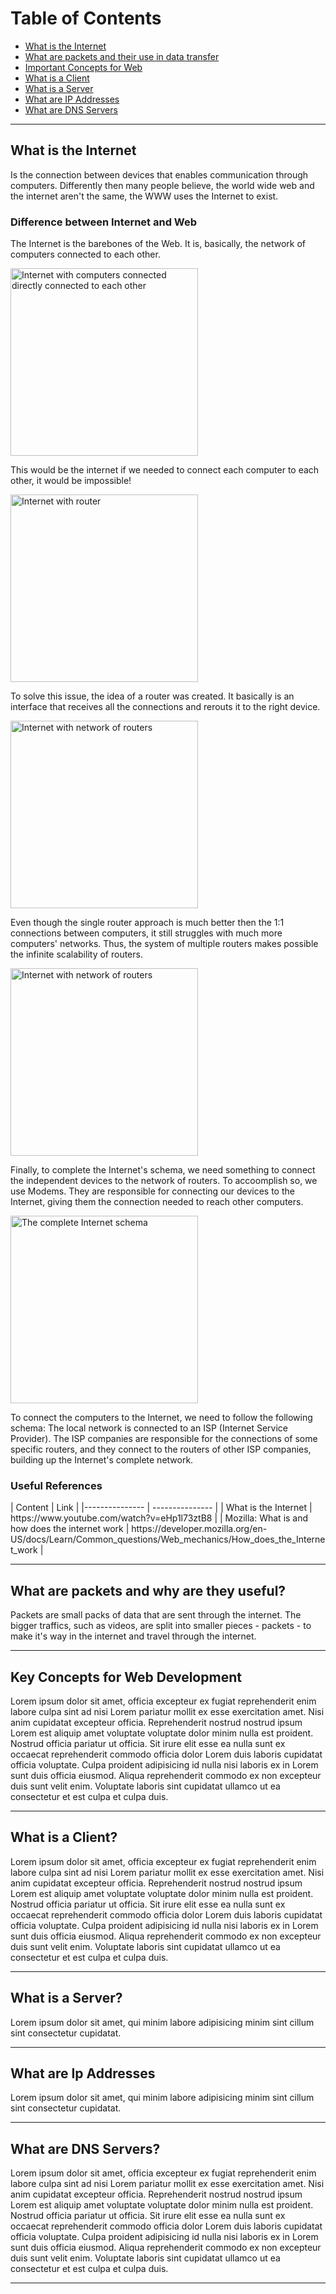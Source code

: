<h1 id="toc">Table of Contents</h1>
<ul>
    <li>
        <a href="#what-is-internet">What is the Internet</a>
    </li>
    <li>
        <a href="#packets">What are packets and their use in data transfer</a>
    </li>
    <li>
        <a href="#important-concepts">Important Concepts for Web</a>
    </li>
    <li>
        <a href="#client">What is a Client</a>
    </li>
    <li>
        <a href="#server">What is a Server</a>
    </li>
    <li>
        <a href="#ip-address">What are IP Addresses</a>
    </li>
    <li>
        <a href="#dns-server">What are DNS Servers</a>
    </li>
</ul>

<hr>

<h2 id="what-is-internet">What is the Internet</h2>
<p>
    Is the connection between devices that enables communication through computers. Differently then many people believe, the world wide web and the internet aren't the same, the WWW uses the Internet to exist.
</p>
<h3 id="reference-link-table">Difference between Internet and Web</h3>
<p>
    The Internet is the barebones of the Web. It is, basically, the network of computers connected to each other.
</p>
<img src="https://developer.mozilla.org/en-US/docs/Learn/Common_questions/Web_mechanics/How_does_the_Internet_work/internet-schema-2.png" alt="Internet with computers connected directly connected to each other" width="300px"/>
<p>
    This would be the internet if we needed to connect each computer to each other, it would be impossible!
</p>
<img src="https://developer.mozilla.org/en-US/docs/Learn/Common_questions/Web_mechanics/How_does_the_Internet_work/internet-schema-3.png" alt="Internet with router" width="300px"/>
<p>
    To solve this issue, the idea of a router was created. It basically is an interface that receives all the connections and rerouts it to the right device.
</p>
<img src="https://developer.mozilla.org/en-US/docs/Learn/Common_questions/Web_mechanics/How_does_the_Internet_work/internet-schema-4.png" alt="Internet with network of routers" width="300px"/>
<p>
    Even though the single router approach is much better then the 1:1 connections between computers, it still struggles with much more computers' networks. Thus, the system of multiple routers makes possible the infinite scalability of routers.
</p>
<img src="https://developer.mozilla.org/en-US/docs/Learn/Common_questions/Web_mechanics/How_does_the_Internet_work/internet-schema-5.png" alt="Internet with network of routers" width="300px"/>
<p>
    Finally, to complete the Internet's schema, we need something to connect the independent devices to the network of routers. To accoomplish so, we use Modems. They are responsible for connecting our devices to the Internet, giving them the connection needed to reach other computers.
</p>
<img src="https://developer.mozilla.org/en-US/docs/Learn/Common_questions/Web_mechanics/How_does_the_Internet_work/internet-schema-7.png" alt="The complete Internet schema" width="300px"/>
<p>
    To connect the computers to the Internet, we need to follow the following schema: The local network is connected to an ISP (Internet Service Provider). The ISP companies are responsible for the connections of some specific routers, and they connect to the routers of other ISP companies, building up the Internet's complete network.
</p>
<h3 id="reference-link-table">Useful References</h3>
| Content   | Link    |
|--------------- | --------------- |
| What is the Internet   | https://www.youtube.com/watch?v=eHp1l73ztB8   |
| Mozilla: What is and how does the internet work   | https://developer.mozilla.org/en-US/docs/Learn/Common_questions/Web_mechanics/How_does_the_Internet_work   |


<hr>

<h2 id="packets">What are packets and why are they useful?</h2>
<p>
    Packets are small packs of data that are sent through the internet. The bigger traffics, such as videos, are split into smaller pieces - packets - to make it's way in the internet and travel through the internet.
</p>

<hr>

<h2 id="important-concepts">Key Concepts for Web Development</h2>
<p>
    Lorem ipsum dolor sit amet, officia excepteur ex fugiat reprehenderit enim labore culpa sint ad nisi Lorem pariatur mollit ex esse exercitation amet. Nisi anim cupidatat excepteur officia. Reprehenderit nostrud nostrud ipsum Lorem est aliquip amet voluptate voluptate dolor minim nulla est proident. Nostrud officia pariatur ut officia. Sit irure elit esse ea nulla sunt ex occaecat reprehenderit commodo officia dolor Lorem duis laboris cupidatat officia voluptate. Culpa proident adipisicing id nulla nisi laboris ex in Lorem sunt duis officia eiusmod. Aliqua reprehenderit commodo ex non excepteur duis sunt velit enim. Voluptate laboris sint cupidatat ullamco ut ea consectetur et est culpa et culpa duis.
</p>

<hr>

<h2 id="client">What is a Client?</h2>
<p>
    Lorem ipsum dolor sit amet, officia excepteur ex fugiat reprehenderit enim labore culpa sint ad nisi Lorem pariatur mollit ex esse exercitation amet. Nisi anim cupidatat excepteur officia. Reprehenderit nostrud nostrud ipsum Lorem est aliquip amet voluptate voluptate dolor minim nulla est proident. Nostrud officia pariatur ut officia. Sit irure elit esse ea nulla sunt ex occaecat reprehenderit commodo officia dolor Lorem duis laboris cupidatat officia voluptate. Culpa proident adipisicing id nulla nisi laboris ex in Lorem sunt duis officia eiusmod. Aliqua reprehenderit commodo ex non excepteur duis sunt velit enim. Voluptate laboris sint cupidatat ullamco ut ea consectetur et est culpa et culpa duis.
</p>

<hr>

<h2 id="server">What is a Server?</h2>
<p>
    Lorem ipsum dolor sit amet, qui minim labore adipisicing minim sint cillum sint consectetur cupidatat.
</p>

<hr>

<h2 id="ip-address">What are Ip Addresses</h2>
<p>
    Lorem ipsum dolor sit amet, qui minim labore adipisicing minim sint cillum sint consectetur cupidatat.
</p>

<hr>

<h2 id="dns-server">What are DNS Servers?</h2>
<p>
    Lorem ipsum dolor sit amet, officia excepteur ex fugiat reprehenderit enim labore culpa sint ad nisi Lorem pariatur mollit ex esse exercitation amet. Nisi anim cupidatat excepteur officia. Reprehenderit nostrud nostrud ipsum Lorem est aliquip amet voluptate voluptate dolor minim nulla est proident. Nostrud officia pariatur ut officia. Sit irure elit esse ea nulla sunt ex occaecat reprehenderit commodo officia dolor Lorem duis laboris cupidatat officia voluptate. Culpa proident adipisicing id nulla nisi laboris ex in Lorem sunt duis officia eiusmod. Aliqua reprehenderit commodo ex non excepteur duis sunt velit enim. Voluptate laboris sint cupidatat ullamco ut ea consectetur et est culpa et culpa duis.
</p>

<hr>

